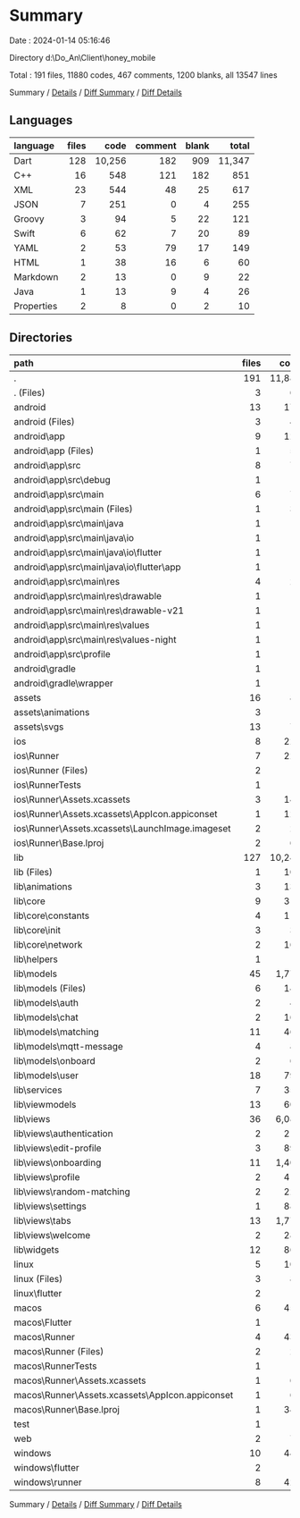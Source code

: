 # Summary

Date : 2024-01-14 05:16:46

Directory d:\\Do_An\\Client\\honey_mobile

Total : 191 files,  11880 codes, 467 comments, 1200 blanks, all 13547 lines

Summary / [Details](details.md) / [Diff Summary](diff.md) / [Diff Details](diff-details.md)

## Languages
| language | files | code | comment | blank | total |
| :--- | ---: | ---: | ---: | ---: | ---: |
| Dart | 128 | 10,256 | 182 | 909 | 11,347 |
| C++ | 16 | 548 | 121 | 182 | 851 |
| XML | 23 | 544 | 48 | 25 | 617 |
| JSON | 7 | 251 | 0 | 4 | 255 |
| Groovy | 3 | 94 | 5 | 22 | 121 |
| Swift | 6 | 62 | 7 | 20 | 89 |
| YAML | 2 | 53 | 79 | 17 | 149 |
| HTML | 1 | 38 | 16 | 6 | 60 |
| Markdown | 2 | 13 | 0 | 9 | 22 |
| Java | 1 | 13 | 9 | 4 | 26 |
| Properties | 2 | 8 | 0 | 2 | 10 |

## Directories
| path | files | code | comment | blank | total |
| :--- | ---: | ---: | ---: | ---: | ---: |
| . | 191 | 11,880 | 467 | 1,200 | 13,547 |
| . (Files) | 3 | 63 | 79 | 24 | 166 |
| android | 13 | 178 | 60 | 37 | 275 |
| android (Files) | 3 | 46 | 0 | 11 | 57 |
| android\\app | 9 | 127 | 60 | 25 | 212 |
| android\\app (Files) | 1 | 51 | 5 | 12 | 68 |
| android\\app\\src | 8 | 76 | 55 | 13 | 144 |
| android\\app\\src\\debug | 1 | 3 | 4 | 1 | 8 |
| android\\app\\src\\main | 6 | 70 | 47 | 11 | 128 |
| android\\app\\src\\main (Files) | 1 | 31 | 6 | 1 | 38 |
| android\\app\\src\\main\\java | 1 | 13 | 9 | 4 | 26 |
| android\\app\\src\\main\\java\\io | 1 | 13 | 9 | 4 | 26 |
| android\\app\\src\\main\\java\\io\\flutter | 1 | 13 | 9 | 4 | 26 |
| android\\app\\src\\main\\java\\io\\flutter\\app | 1 | 13 | 9 | 4 | 26 |
| android\\app\\src\\main\\res | 4 | 26 | 32 | 6 | 64 |
| android\\app\\src\\main\\res\\drawable | 1 | 4 | 7 | 2 | 13 |
| android\\app\\src\\main\\res\\drawable-v21 | 1 | 4 | 7 | 2 | 13 |
| android\\app\\src\\main\\res\\values | 1 | 9 | 9 | 1 | 19 |
| android\\app\\src\\main\\res\\values-night | 1 | 9 | 9 | 1 | 19 |
| android\\app\\src\\profile | 1 | 3 | 4 | 1 | 8 |
| android\\gradle | 1 | 5 | 0 | 1 | 6 |
| android\\gradle\\wrapper | 1 | 5 | 0 | 1 | 6 |
| assets | 16 | 80 | 0 | 13 | 93 |
| assets\\animations | 3 | 3 | 0 | 0 | 3 |
| assets\\svgs | 13 | 77 | 0 | 13 | 90 |
| ios | 8 | 229 | 4 | 13 | 246 |
| ios\\Runner | 7 | 222 | 2 | 9 | 233 |
| ios\\Runner (Files) | 2 | 13 | 0 | 3 | 16 |
| ios\\RunnerTests | 1 | 7 | 2 | 4 | 13 |
| ios\\Runner\\Assets.xcassets | 3 | 148 | 0 | 4 | 152 |
| ios\\Runner\\Assets.xcassets\\AppIcon.appiconset | 1 | 122 | 0 | 1 | 123 |
| ios\\Runner\\Assets.xcassets\\LaunchImage.imageset | 2 | 26 | 0 | 3 | 29 |
| ios\\Runner\\Base.lproj | 2 | 61 | 2 | 2 | 65 |
| lib | 127 | 10,242 | 172 | 902 | 11,316 |
| lib (Files) | 1 | 101 | 0 | 13 | 114 |
| lib\\animations | 3 | 130 | 2 | 18 | 150 |
| lib\\core | 9 | 311 | 0 | 43 | 354 |
| lib\\core\\constants | 4 | 115 | 0 | 8 | 123 |
| lib\\core\\init | 3 | 33 | 0 | 7 | 40 |
| lib\\core\\network | 2 | 163 | 0 | 28 | 191 |
| lib\\helpers | 1 | 17 | 0 | 3 | 20 |
| lib\\models | 45 | 1,772 | 97 | 353 | 2,222 |
| lib\\models (Files) | 6 | 147 | 12 | 35 | 194 |
| lib\\models\\auth | 2 | 43 | 4 | 12 | 59 |
| lib\\models\\chat | 2 | 164 | 0 | 10 | 174 |
| lib\\models\\matching | 11 | 465 | 20 | 96 | 581 |
| lib\\models\\mqtt-message | 4 | 88 | 21 | 28 | 137 |
| lib\\models\\onboard | 2 | 67 | 4 | 16 | 87 |
| lib\\models\\user | 18 | 798 | 36 | 156 | 990 |
| lib\\services | 7 | 359 | 0 | 48 | 407 |
| lib\\viewmodels | 13 | 600 | 5 | 94 | 699 |
| lib\\views | 36 | 6,089 | 31 | 264 | 6,384 |
| lib\\views\\authentication | 2 | 215 | 0 | 13 | 228 |
| lib\\views\\edit-profile | 3 | 899 | 0 | 14 | 913 |
| lib\\views\\onboarding | 11 | 1,408 | 1 | 101 | 1,510 |
| lib\\views\\profile | 2 | 410 | 0 | 10 | 420 |
| lib\\views\\random-matching | 2 | 220 | 0 | 8 | 228 |
| lib\\views\\settings | 1 | 882 | 0 | 5 | 887 |
| lib\\views\\tabs | 13 | 1,772 | 30 | 106 | 1,908 |
| lib\\views\\welcome | 2 | 283 | 0 | 7 | 290 |
| lib\\widgets | 12 | 863 | 37 | 66 | 966 |
| linux | 5 | 102 | 27 | 38 | 167 |
| linux (Files) | 3 | 86 | 18 | 27 | 131 |
| linux\\flutter | 2 | 16 | 9 | 11 | 36 |
| macos | 6 | 454 | 5 | 16 | 475 |
| macos\\Flutter | 1 | 16 | 3 | 4 | 23 |
| macos\\Runner | 4 | 431 | 0 | 8 | 439 |
| macos\\Runner (Files) | 2 | 20 | 0 | 6 | 26 |
| macos\\RunnerTests | 1 | 7 | 2 | 4 | 13 |
| macos\\Runner\\Assets.xcassets | 1 | 68 | 0 | 1 | 69 |
| macos\\Runner\\Assets.xcassets\\AppIcon.appiconset | 1 | 68 | 0 | 1 | 69 |
| macos\\Runner\\Base.lproj | 1 | 343 | 0 | 1 | 344 |
| test | 1 | 14 | 10 | 7 | 31 |
| web | 2 | 73 | 16 | 7 | 96 |
| windows | 10 | 445 | 94 | 143 | 682 |
| windows\\flutter | 2 | 17 | 9 | 11 | 37 |
| windows\\runner | 8 | 428 | 85 | 132 | 645 |

Summary / [Details](details.md) / [Diff Summary](diff.md) / [Diff Details](diff-details.md)